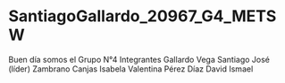 # SantiagoGallardo_20967_G4_METSW

Buen día somos el Grupo N°4
Integrantes
  Gallardo Vega Santiago José (líder)
  Zambrano Canjas Isabela Valentina
  Pérez Díaz David Ismael
